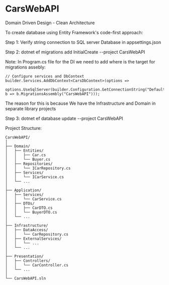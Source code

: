 # CarsWebAPI

Domain Driven Design - Clean Architecture


To create database using Entity Framework's code-first approach:

Step 1: Verify string connection to SQL server Database in appsettings.json

Step 2: dotnet ef migrations add InitialCreate --project CarsWebAPI 

  Note: 
    In Program.cs file for the DI we need to add where is the target for migrations assebly:
    
    // Configure services and DbContext
    builder.Services.AddDbContext<CarsDbContext>(options =>
        options.UseSqlServer(builder.Configuration.GetConnectionString("DefaultConnection"), b => b.MigrationsAssembly("CarsWebAPI")));
    
  The reason for this is because We have the Infrastructure and Domain in separate library projects


Step 3: dotnet ef database update --project CarsWebAPI


Project Structure:
```
CarsWebAPI/
│
├── Domain/
│   ├── Entities/
│   │   ├── Car.cs
│   │   └── Buyer.cs
│   ├── Repositories/
│   │   └── ICarRepository.cs
│   ├── Services/
│   │   └── ICarService.cs
│   └── ...
│
├── Application/
│   ├── Services/
│   │   └── CarService.cs
│   ├── DTOs/
│   │   ├── CarDTO.cs
│   │   └── BuyerDTO.cs
│   └── ...
│
├── Infrastructure/
│   ├── DataAccess/
│   │   └── CarRepository.cs
│   ├── ExternalServices/
│   │   └── ...
│   └── ...
│
├── Presentation/
│   ├── Controllers/
│   │   └── CarController.cs
│   └── ...
│
└── CarsWebAPI.sln
```
